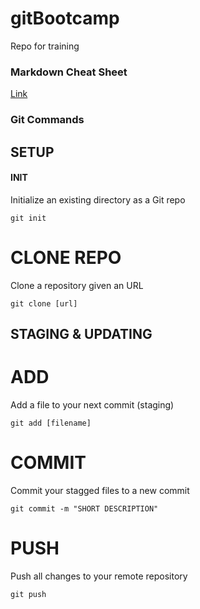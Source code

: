 # gitBootcamp
Repo for training



### Markdown Cheat Sheet
[Link](https://guides.github.com/pdfs/markdown-cheatsheet-online.pdf)


### Git Commands

## SETUP
#### INIT
Initialize an existing directory as a Git repo

``` git init ```

# CLONE REPO
Clone a repository given an URL

``` git clone [url] ```

## STAGING & UPDATING
# ADD
Add a file to your next commit (staging)

``` git add [filename] ```

# COMMIT
Commit your stagged files to a new commit

``` git commit -m "SHORT DESCRIPTION" ```

# PUSH
Push all changes to your remote repository

``` git push ```
